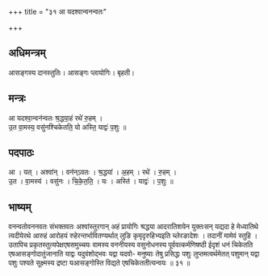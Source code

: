 +++
title = "३१ आ यदश्वान्वनन्वतः"

+++
## अधिमन्त्रम्
आसङ्गस्य दानस्तुतिः। आसङ्गः प्लायोगिः। बृहती।

## मन्त्रः
आ यदश्वा॒न्वन॑न्वतः श्र॒द्धया॒हं रथे॑ रु॒हम् ।  
उ॒त वा॒मस्य॒ वसु॑नश्चिकेतति॒ यो अस्ति॒ याद्वः॑ प॒शुः ॥

## पदपाठः
आ । यत् । अश्वा॑न् । वन॑न्ऽवतः । श्र॒द्धया॑ । अ॒हम् । रथे॑ । रु॒हम् ।  
उ॒त । वा॒मस्य॑ । वसु॑नः । चि॒के॒त॒ति॒ । यः । अस्ति॑ । याद्वः॑ । प॒शुः ॥

## भाष्यम्
वनन्वतोवननवतः संभक्तवतः अश्वांस्तुरगान् अहं प्रायोगिः श्रद्धया आदरातिशयेन युक्तःसन् यद्यदा हे मेध्यातिथे त्वदीयेरथे आरुहं आरोहयं रुहेरन्तर्भावितण्यर्थात् लुङि कृमृदृरुहिभ्यइति च्लेरङादेशः । तदानीं मामेवं स्तुहि । उतापिच प्रकृतस्तुत्यपेक्षएषसमुच्चयः वामस्य वननीयस्य वसुनोधनस्य पूर्ववत्कर्मणिषष्ठी ईदृशं धनं चिकेतति एषआसङ्गोदातुंजानाति याद्वः यदुवंशोद्भवः यद्वा यदवो- मनुष्याः तेषु प्रसिद्धः पशुः लुप्तमत्वर्थमेतत् पशुमान् यद्वा पशुः पश्यते सूक्ष्मस्य द्रष्टा यआसङ्गोस्ति विद्यते एषचिकेततीत्यन्वयः ॥ ३१ ॥